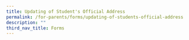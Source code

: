 ```yaml
---
title: Updating of Student's Official Address
permalink: /for-parents/forms/updating-of-students-official-address
description: ""
third_nav_title: Forms
---
```

